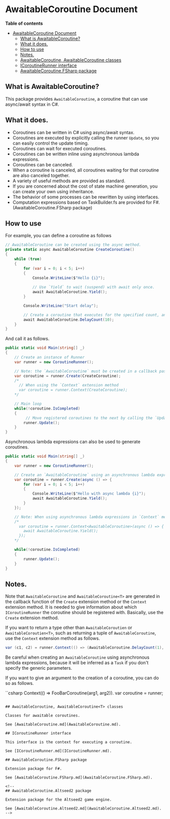 # AwaitableCoroutine Document

**Table of contents**
- [AwaitableCoroutine Document](#awaitablecoroutine-document)
  - [What is AwaitableCoroutine?](#what-is-awaitablecoroutine)
  - [What it does.](#what-it-does)
  - [How to use](#how-to-use)
  - [Notes.](#notes)
  - [AwaitableCoroutine, AwaitableCoroutine<T> classes](#awaitablecoroutine-awaitablecoroutinet-classes)
  - [ICoroutineRunner interface](#icoroutinerunner-interface)
  - [AwaitableCoroutine.FSharp package](#awaitablecoroutinefsharp-package)


## What is AwaitableCoroutine?

This package provides `AwaitableCoroutine`, a coroutine that can use async/await syntax in C#.

## What it does.

* Coroutines can be written in C# using async/await syntax.
* Coroutines are executed by explicitly calling the runner `Update`, so you can easily control the update timing.
* Coroutines can wait for executed coroutines.
* Coroutines can be written inline using asynchronous lambda expressions.
* Coroutines can be canceled.
* When a coroutine is canceled, all coroutines waiting for that coroutine are also canceled together.
* A variety of useful methods are provided as standard.
* If you are concerned about the cost of state machine generation, you can create your own using inheritance.
* The behavior of some processes can be rewritten by using interfaces.
* Computation expressions based on TaskBuilder.fs are provided for F#. (AwaitableCoroutine.FSharp package)


## How to use

For example, you can define a coroutine as follows

```csharp
// AwaitableCoroutine can be created using the async method.
private static async AwaitableCoroutine CreateCoroutine()
{
    while (true)
    {
        for (var i = 0; i < 5; i++)
        {
            Console.WriteLine($"Hello {i}");
            
            // Use `Yield` to wait (suspend) with await only once.
            await AwaitableCoroutine.Yield();
        }

        Console.WriteLine("Start delay");

        // Create a coroutine that executes for the specified count, and wait with `await`.
        await AwaitableCoroutine.DelayCount(10);
    }
}
```

And call it as follows.

```csharp
public static void Main(string[] _)
{
    // Create an instance of Runner
    var runner = new CoroutineRunner();

    // Note: the `AwaitableCoroutine` must be created in a callback passed to the `Create` or `Context` extension methods
    var coroutine = runner.Create(CreateCoroutine);
    /*
      // When using the `Context` extension method
      var coroutine = runner.Context(CreateCoroutine);
    */

    // Main loop
    while(!coroutine.IsCompleted)
    {
         // Move registered coroutines to the next by calling the `Update` extension method of ICoroutineRunner
        runner.Update();
    }
}
```

Asynchronous lambda expressions can also be used to generate coroutines.

```csharp
public static void Main(string[] _)
{
    var runner = new CoroutineRunner();

    // Create an `AwaitableCoroutine` using an asynchronous lambda expression.
    var coroutine = runner.Create(async () => {
        for (var i = 0; i < 5; i++)
        {
            Console.WriteLine($"Hello with async lambda {i}");
            await AwaitableCoroutine.Yield();
        }
    });

    // Note: When using asynchronous lambda expressions in `Context` methods, Explicit declaration of generic parameters is required.
    /*
      var coroutine = runner.Context<AwaitableCoroutine>(async () => {
        await AwaitableCoroutine.Yield();
      });
    */

    while(!coroutine.IsCompleted)
    {
        runner.Update();
    }
}
```

## Notes.

Note that `AwaitableCoroutine` and `AwaitableCoroutine<T>` are generated in the callback function of the `Create` extension method or the `Context` extension method.
It is needed to give information about which `ICoroutineRunner` the coroutine should be registered with.
Basically, use the `Create` extension method.

If you want to return a type other than `AwaitableCoroutien` or `AwaitableCoroutien<T>`, such as returning a tuple of `AwaitableCoroutine`, use the `Context` extension method as follows.

```csharp
var (c1, c2) = runner.Context(() => (AwaitableCoroutine.DelayCount(1), AwaitableCoroutine.DelayCount(1)));
````

Be careful when creating an `AwaitableCoroutine` using asynchronous lambda expressions, because it will be inferred as a `Task` if you don't specify the generic parameters.

If you want to give an argument to the creation of a coroutine, you can do so as follows.

``csharp
Context(() => FooBarCoroutine(arg1, arg2)). var coroutine = runner;
```

## AwaitableCoroutine, AwaitableCoroutine<T> classes

Classes for awaitable coroutines.

See [AwaitableCoroutine.md](AwaitableCoroutine.md).

## ICoroutineRunner interface

This interface is the context for executing a coroutine.

See [ICoroutineRunner.md](ICoroutineRunner.md).

## AwaitableCoroutine.FSharp package

Extension package for F#.

See [AwaitableCoroutine.FSharp.md](AwaitableCoroutine.FSharp.md).

<!-- 
## AwaitableCoroutine.Altseed2 package

Extension package for the Altseed2 game engine.

See [AwaitableCoroutine.Altseed2.md](AwaitableCoroutine.Altseed2.md). -->
